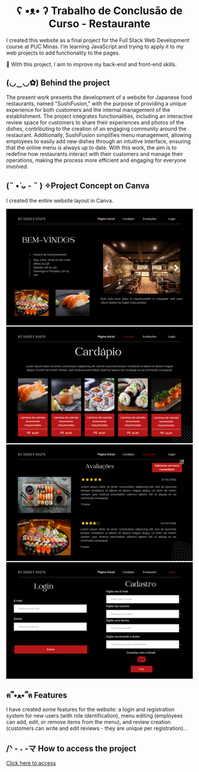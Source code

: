 <h1 align="center"> ʕ •ᴥ• ʔ	Trabalho de Conclusão de Curso - Restaurante </h1>
<p>I created this website as a final project for the Full Stack Web Development course at PUC Minas. I'm learning JavaScript and trying to apply it to my web projects to add functionality to the pages.</p>
<p>🌱 With this project, I aim to improve my back-end and front-end skills.</p>
<h2>(◡‿◡✿) Behind the project</h2>
<p>The present work presents the development of a website for Japanese food restaurants, named "SushiFusion," with the purpose of providing a unique experience for both customers and the internal management of the establishment. The project integrates functionalities, including an interactive review space for customers to share their experiences and photos of the dishes, contributing to the creation of an engaging community around the restaurant. Additionally, SushiFusion simplifies menu management, allowing employees to easily add new dishes through an intuitive interface, ensuring that the online menu is always up to date. With this work, the aim is to redefine how restaurants interact with their customers and manage their operations, making the process more efficient and engaging for everyone involved.</p>
<h2>(˵ •̀ ᴗ - ˵ ) ✧Project Concept on Canva</h2>
<p>I created the entire website layout in Canva.</p>
<img src="Restaurante/front-end/Images/pagina-inicial.png">
<img src="Restaurante/front-end/Images/cardapio.png">
<img src="Restaurante/front-end/Images/review.png">
<img src="Restaurante/front-end/Images/login-cadastro.png">
<h2>ฅ՞•ﻌ•՞ฅ Features</h2>
<p>I have created some features for the website: a login and registration system for new users (with role identification), menu editing (employees can add, edit, or remove items from the menu), and review creation (customers can write and edit reviews - they are unique per registration). .</p>
<h2>/ᐠ - ˕ -マ How to access the project</h2>
<a href="">Click here to access</a>
